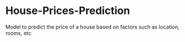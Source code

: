 # House-Prices-Prediction
Model to predict the price of a house based on factors such as location, rooms, etc 
